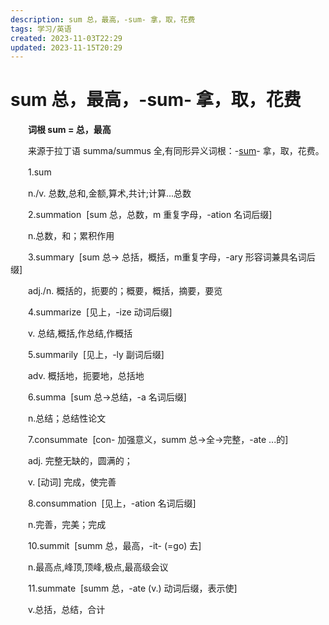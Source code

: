 ```yaml
---
description: sum 总，最高，-sum- 拿，取，花费
tags: 学习/英语
created: 2023-11-03T22:29
updated: 2023-11-15T20:29
---
```

# sum 总，最高，-sum- 拿，取，花费

　　**词根 sum = 总，最高**

　　来源于拉丁语 summa/summus 全,有同形异义词根：-[sum](http://www.etymon.cn/yingyucigen/1779.html)- 拿，取，花费。

　　1.sum

　　n./v. 总数,总和,金额,算术,共计;计算...总数

　　2.summation  \[sum 总，总数，m 重复字母，-ation 名词后缀\]

　　n.总数，和；累积作用

　　3.summary  \[sum 总→ 总括，概括，m重复字母，-ary 形容词兼具名词后缀\]

　　adj./n. 概括的，扼要的；概要，概括，摘要，要览

　　4.summarize  \[见上，-ize 动词后缀\]

　　v. 总结,概括,作总结,作概括

　　5.summarily  \[见上，-ly 副词后缀\]

　　adv. 概括地，扼要地，总括地

　　6.summa  \[sum 总→总结，-a 名词后缀\]

　　n.总结；总结性论文

　　7.consummate  \[con- 加强意义，summ 总→全→完整，-ate ...的\]

　　adj. 完整无缺的，圆满的；

　　v. \[动词\] 完成，使完善

　　8.consummation  \[见上，-ation 名词后缀\]

　　n.完善，完美；完成

　　10.summit  \[summ 总，最高，-it- (=go) 去\]

　　n.最高点,峰顶,顶峰,极点,最高级会议

　　11.summate  \[summ 总，-ate (v.) 动词后缀，表示使\]

　　v.总括，总结，合计
